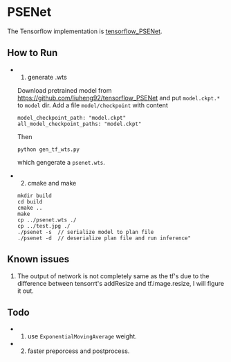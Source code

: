 # PSENet

The Tensorflow implementation is [tensorflow_PSENet](https://github.com/liuheng92/tensorflow_PSENet).

<p align="center">

## How to Run

* 1. generate .wts

  Download pretrained model from https://github.com/liuheng92/tensorflow_PSENet
  and put `model.ckpt.*` to `model` dir. Add a file `model/checkpoint` with content
    ```
    model_checkpoint_path: "model.ckpt"
    all_model_checkpoint_paths: "model.ckpt"
    ```
    Then

    ```
    python gen_tf_wts.py
    ```
    which gengerate a `psenet.wts`.
* 2. cmake and make

  ```
  mkdir build
  cd build
  cmake ..
  make
  cp ../psenet.wts ./
  cp ../test.jpg ./
  ./psenet -s  // serialize model to plan file
  ./psenet -d  // deserialize plan file and run inference"
  ```

## Known issues
1. The output of network is not completely same as the tf's due to the difference between tensorrt's addResize and tf.image.resize, I will figure it out.

## Todo

* 1. use `ExponentialMovingAverage` weight.
* 2. faster preporcess and postprocess.